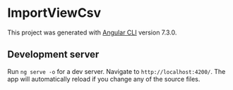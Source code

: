 # ImportViewCsv

This project was generated with [Angular CLI](https://github.com/angular/angular-cli) version 7.3.0.

## Development server

Run `ng serve -o` for a dev server. Navigate to `http://localhost:4200/`. The app will automatically reload if you change any of the source files.

